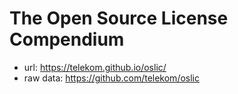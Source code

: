 # The Open Source License Compendium
* url: https://telekom.github.io/oslic/
* raw data: https://github.com/telekom/oslic
